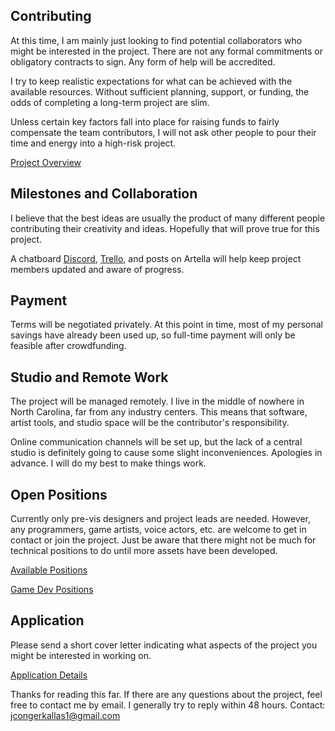 ## Contributing
At this time, I am mainly just looking to find potential collaborators who might be interested in the project.  There are not any  formal commitments or obligatory contracts to sign.  Any form of help will be accredited.

I try to keep realistic expectations for what can be achieved with the available resources.  Without sufficient planning, support, or funding, the odds of completing a long-term project are slim.  

Unless certain key factors fall into place for raising funds to fairly compensate the team contributors, I will not ask other people to pour their time and energy into a high-risk project.

[Project Overview](https://github.com/jcongerkallas1/Folkvangr/blob/master/DOCUMENTATION.md)

## Milestones and Collaboration
I believe that the best ideas are usually the product of many different people contributing their creativity and ideas.  Hopefully that will prove true for this project.  

A chatboard [Discord](https://discordapp.com/channels/326900944862314506), [Trello](https://trello.com/b/b2Wf4KYK/folkvangr), and posts on Artella will help keep project members updated and aware of progress.

## Payment
Terms will be negotiated privately.  At this point in time, most of my personal savings have already been used up, so full-time payment will only be feasible after crowdfunding.

## Studio and Remote Work
The project will be managed remotely.  I live in the middle of nowhere in North Carolina, far from any industry centers.  This means that software, artist tools, and studio space will be the contributor's responsibility.

Online communication channels will be set up, but the lack of a central studio is definitely going to cause some slight inconveniences.  Apologies in advance.  I will do my best to make things work.

## Open Positions
Currently only pre-vis designers and project leads are needed.  However, any programmers, game artists, voice actors, etc. are welcome to get in contact or join the project.  Just be aware that there might not be much for technical positions to do until more assets have been developed.

[Available Positions](https://github.com/jcongerkallas1/Folkvangr/blob/master/Jobs/Available%20Positions.md)

[Game Dev Positions](https://github.com/jcongerkallas1/Folkvangr/blob/master/Jobs/Game%20Dev%20Positions.md)

## Application
Please send a short cover letter indicating what aspects of the project you might be interested in working on. 

[Application Details](https://github.com/jcongerkallas1/Folkvangr/blob/master/Jobs/Application.md)

Thanks for reading this far.  If there are any questions about the project, feel free to contact me by email.  I generally try to reply within 48 hours.
Contact: jcongerkallas1@gmail.com

